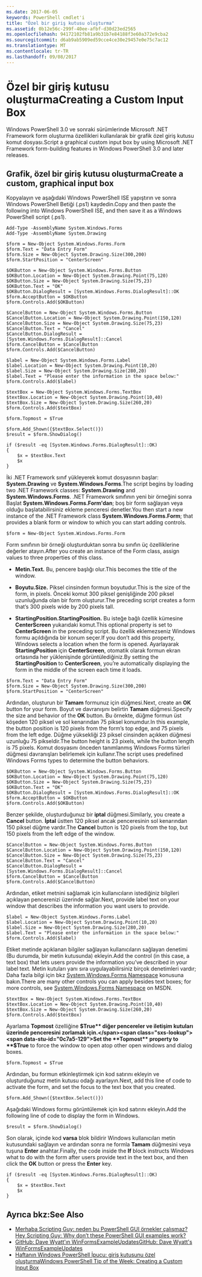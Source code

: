 ```yaml
---
ms.date: 2017-06-05
keywords: PowerShell cmdlet'i
title: "Özel bir giriş kutusu oluşturma"
ms.assetid: 0b12e56c-299f-40ee-afbf-d30d23ed2565
ms.openlocfilehash: 94172102fb81a9b31b7e84188f3e60a372e9cba2
ms.sourcegitcommit: d6ab9ab5909ed59cce4ce30e29457e0e75c7ac12
ms.translationtype: MT
ms.contentlocale: tr-TR
ms.lasthandoff: 09/08/2017
---
```

# <a name="creating-a-custom-input-box"></a><span data-ttu-id="0c7a5-103">Özel bir giriş kutusu oluşturma</span><span class="sxs-lookup"><span data-stu-id="0c7a5-103">Creating a Custom Input Box</span></span>
<span data-ttu-id="0c7a5-104">Windows PowerShell 3.0 ve sonraki sürümlerinde Microsoft .NET Framework form oluşturma özellikleri kullanılarak bir grafik özel giriş kutusu komut dosyası.</span><span class="sxs-lookup"><span data-stu-id="0c7a5-104">Script a graphical custom input box by using Microsoft .NET Framework form-building features in Windows PowerShell 3.0 and later releases.</span></span>

## <a name="create-a-custom-graphical-input-box"></a><span data-ttu-id="0c7a5-105">Grafik, özel bir giriş kutusu oluşturma</span><span class="sxs-lookup"><span data-stu-id="0c7a5-105">Create a custom, graphical input box</span></span>
<span data-ttu-id="0c7a5-106">Kopyalayın ve aşağıdaki Windows PowerShell ISE yapıştırın ve sonra Windows PowerShell Betiği (.ps1) kaydedin.</span><span class="sxs-lookup"><span data-stu-id="0c7a5-106">Copy and then paste the following into Windows PowerShell ISE, and then save it as a Windows PowerShell script (.ps1).</span></span>

```
Add-Type -AssemblyName System.Windows.Forms
Add-Type -AssemblyName System.Drawing

$form = New-Object System.Windows.Forms.Form 
$form.Text = "Data Entry Form"
$form.Size = New-Object System.Drawing.Size(300,200) 
$form.StartPosition = "CenterScreen"

$OKButton = New-Object System.Windows.Forms.Button
$OKButton.Location = New-Object System.Drawing.Point(75,120)
$OKButton.Size = New-Object System.Drawing.Size(75,23)
$OKButton.Text = "OK"
$OKButton.DialogResult = [System.Windows.Forms.DialogResult]::OK
$form.AcceptButton = $OKButton
$form.Controls.Add($OKButton)

$CancelButton = New-Object System.Windows.Forms.Button
$CancelButton.Location = New-Object System.Drawing.Point(150,120)
$CancelButton.Size = New-Object System.Drawing.Size(75,23)
$CancelButton.Text = "Cancel"
$CancelButton.DialogResult = [System.Windows.Forms.DialogResult]::Cancel
$form.CancelButton = $CancelButton
$form.Controls.Add($CancelButton)

$label = New-Object System.Windows.Forms.Label
$label.Location = New-Object System.Drawing.Point(10,20) 
$label.Size = New-Object System.Drawing.Size(280,20) 
$label.Text = "Please enter the information in the space below:"
$form.Controls.Add($label) 

$textBox = New-Object System.Windows.Forms.TextBox 
$textBox.Location = New-Object System.Drawing.Point(10,40) 
$textBox.Size = New-Object System.Drawing.Size(260,20) 
$form.Controls.Add($textBox) 

$form.Topmost = $True

$form.Add_Shown({$textBox.Select()})
$result = $form.ShowDialog()

if ($result -eq [System.Windows.Forms.DialogResult]::OK)
{
    $x = $textBox.Text
    $x
}
```

<span data-ttu-id="0c7a5-107">İki .NET Framework sınıf yükleyerek komut dosyasının başlar: **System.Drawing** ve **System.Windows.Forms**.</span><span class="sxs-lookup"><span data-stu-id="0c7a5-107">The script begins by loading two .NET Framework classes: **System.Drawing** and **System.Windows.Forms**.</span></span> <span data-ttu-id="0c7a5-108">.NET Framework sınıfının yeni bir örneğini sonra Başlat **System.Windows.Forms.Form'dan**; boş bir form sağlayan veya olduğu başlatabilirsiniz ekleme penceresi denetler.</span><span class="sxs-lookup"><span data-stu-id="0c7a5-108">You then start a new instance of the .NET Framework class **System.Windows.Forms.Form**; that provides a blank form or window to which you can start adding controls.</span></span>

```
$form = New-Object System.Windows.Forms.Form
```

<span data-ttu-id="0c7a5-109">Form sınıfının bir örneği oluşturduktan sonra bu sınıfın üç özelliklerine değerler atayın.</span><span class="sxs-lookup"><span data-stu-id="0c7a5-109">After you create an instance of the Form class, assign values to three properties of this class.</span></span>

- <span data-ttu-id="0c7a5-110">**Metin.**</span><span class="sxs-lookup"><span data-stu-id="0c7a5-110">**Text.**</span></span> <span data-ttu-id="0c7a5-111">Bu, pencere başlığı olur.</span><span class="sxs-lookup"><span data-stu-id="0c7a5-111">This becomes the title of the window.</span></span>

- <span data-ttu-id="0c7a5-112">**Boyutu.**</span><span class="sxs-lookup"><span data-stu-id="0c7a5-112">**Size.**</span></span> <span data-ttu-id="0c7a5-113">Piksel cinsinden formun boyutudur.</span><span class="sxs-lookup"><span data-stu-id="0c7a5-113">This is the size of the form, in pixels.</span></span> <span data-ttu-id="0c7a5-114">Önceki komut 300 piksel genişliğinde 200 piksel uzunluğunda olan bir form oluşturur.</span><span class="sxs-lookup"><span data-stu-id="0c7a5-114">The preceding script creates a form that’s 300 pixels wide by 200 pixels tall.</span></span>

- <span data-ttu-id="0c7a5-115">**StartingPosition.**</span><span class="sxs-lookup"><span data-stu-id="0c7a5-115">**StartingPosition.**</span></span> <span data-ttu-id="0c7a5-116">Bu isteğe bağlı özellik kümesine **CenterScreen** yukarıdaki komut.</span><span class="sxs-lookup"><span data-stu-id="0c7a5-116">This optional property is set to **CenterScreen** in the preceding script.</span></span> <span data-ttu-id="0c7a5-117">Bu özellik eklemezseniz Windows formu açıldığında bir konum seçer.</span><span class="sxs-lookup"><span data-stu-id="0c7a5-117">If you don’t add this property, Windows selects a location when the form is opened.</span></span> <span data-ttu-id="0c7a5-118">Ayarlayarak **StartingPosition** için **CenterScreen**, otomatik olarak formun ekran ortasında her yüklenişinde görüntülediğiniz.</span><span class="sxs-lookup"><span data-stu-id="0c7a5-118">By setting the **StartingPosition** to **CenterScreen**, you’re automatically displaying the form in the middle of the screen each time it loads.</span></span>

```
$form.Text = "Data Entry Form"
$form.Size = New-Object System.Drawing.Size(300,200) 
$form.StartPosition = "CenterScreen"
```

<span data-ttu-id="0c7a5-119">Ardından, oluşturun bir **Tamam** formunuz için düğmesi.</span><span class="sxs-lookup"><span data-stu-id="0c7a5-119">Next, create an **OK** button for your form.</span></span> <span data-ttu-id="0c7a5-120">Boyut ve davranışını belirtin **Tamam** düğmesi.</span><span class="sxs-lookup"><span data-stu-id="0c7a5-120">Specify the size and behavior of the **OK** button.</span></span> <span data-ttu-id="0c7a5-121">Bu örnekte, düğme formun üst köşeden 120 piksel ve sol kenarından 75 piksel konumdur.</span><span class="sxs-lookup"><span data-stu-id="0c7a5-121">In this example, the button position is 120 pixels from the form’s top edge, and 75 pixels from the left edge.</span></span> <span data-ttu-id="0c7a5-122">Düğme yüksekliği 23 piksel cinsinden açıkken düğmesi uzunluğu 75 pikseldir.</span><span class="sxs-lookup"><span data-stu-id="0c7a5-122">The button height is 23 pixels, while the button length is 75 pixels.</span></span> <span data-ttu-id="0c7a5-123">Komut dosyasını önceden tanımlanmış Windows Forms türleri düğmesi davranışları belirlemek için kullanır.</span><span class="sxs-lookup"><span data-stu-id="0c7a5-123">The script uses predefined Windows Forms types to determine the button behaviors.</span></span>

```
$OKButton = New-Object System.Windows.Forms.Button
$OKButton.Location = New-Object System.Drawing.Point(75,120)
$OKButton.Size = New-Object System.Drawing.Size(75,23)
$OKButton.Text = "OK"
$OKButton.DialogResult = [System.Windows.Forms.DialogResult]::OK
$form.AcceptButton = $OKButton
$form.Controls.Add($OKButton)
```

<span data-ttu-id="0c7a5-124">Benzer şekilde, oluşturduğunuz bir **iptal** düğmesi.</span><span class="sxs-lookup"><span data-stu-id="0c7a5-124">Similarly, you create a **Cancel** button.</span></span> <span data-ttu-id="0c7a5-125">**İptal** üstten 120 piksel ancak penceresinin sol kenarından 150 piksel düğme vardır.</span><span class="sxs-lookup"><span data-stu-id="0c7a5-125">The **Cancel** button is 120 pixels from the top, but 150 pixels from the left edge of the window.</span></span>

```
$CancelButton = New-Object System.Windows.Forms.Button
$CancelButton.Location = New-Object System.Drawing.Point(150,120)
$CancelButton.Size = New-Object System.Drawing.Size(75,23)
$CancelButton.Text = "Cancel"
$CancelButton.DialogResult = [System.Windows.Forms.DialogResult]::Cancel
$form.CancelButton = $CancelButton
$form.Controls.Add($CancelButton)
```

<span data-ttu-id="0c7a5-126">Ardından, etiket metnini sağlamak için kullanıcıların istediğiniz bilgileri açıklayan pencerenizi üzerinde sağlar.</span><span class="sxs-lookup"><span data-stu-id="0c7a5-126">Next, provide label text on your window that describes the information you want users to provide.</span></span>

```
$label = New-Object System.Windows.Forms.Label
$label.Location = New-Object System.Drawing.Point(10,20) 
$label.Size = New-Object System.Drawing.Size(280,20) 
$label.Text = "Please enter the information in the space below:"
$form.Controls.Add($label)
```

<span data-ttu-id="0c7a5-127">Etiket metinde açıklanan bilgiler sağlayan kullanıcıların sağlayan denetimi (Bu durumda, bir metin kutusunda) ekleyin.</span><span class="sxs-lookup"><span data-stu-id="0c7a5-127">Add the control (in this case, a text box) that lets users provide the information you’ve described in your label text.</span></span> <span data-ttu-id="0c7a5-128">Metin kutuları yanı sıra uygulayabilirsiniz birçok denetimleri vardır; Daha fazla bilgi için bkz [System.Windows.Forms Namespace](http://msdn.microsoft.com/library/k50ex0x9(v=vs.110).aspx) konusuna bakın.</span><span class="sxs-lookup"><span data-stu-id="0c7a5-128">There are many other controls you can apply besides text boxes; for more controls, see [System.Windows.Forms Namespace](http://msdn.microsoft.com/library/k50ex0x9(v=vs.110).aspx) on MSDN.</span></span>

```
$textBox = New-Object System.Windows.Forms.TextBox 
$textBox.Location = New-Object System.Drawing.Point(10,40) 
$textBox.Size = New-Object System.Drawing.Size(260,20) 
$form.Controls.Add($textBox)
```

<span data-ttu-id="0c7a5-129">Ayarlama **Topmost** özelliğine **$True** diğer pencereler ve iletişim kutuları üzerinde penceresini zorlamak için.</span><span class="sxs-lookup"><span data-stu-id="0c7a5-129">Set the **Topmost** property to **$True** to force the window to open atop other open windows and dialog boxes.</span></span>

```
$form.Topmost = $True
```

<span data-ttu-id="0c7a5-130">Ardından, bu formun etkinleştirmek için kod satırını ekleyin ve oluşturduğunuz metin kutusu odağı ayarlayın.</span><span class="sxs-lookup"><span data-stu-id="0c7a5-130">Next, add this line of code to activate the form, and set the focus to the text box that you created.</span></span>

```
$form.Add_Shown({$textBox.Select()})
```

<span data-ttu-id="0c7a5-131">Aşağıdaki Windows formu görüntülemek için kod satırını ekleyin.</span><span class="sxs-lookup"><span data-stu-id="0c7a5-131">Add the following line of code to display the form in Windows.</span></span>

```
$result = $form.ShowDialog()
```

<span data-ttu-id="0c7a5-132">Son olarak, içinde kod **varsa** blok bildirir Windows kullanıcıları metin kutusundaki sağlayın ve ardından sonra ne formla **Tamam** düğmesini veya tuşuna **Enter** anahtar.</span><span class="sxs-lookup"><span data-stu-id="0c7a5-132">Finally, the code inside the **If** block instructs Windows what to do with the form after users provide text in the text box, and then click the **OK** button or press the **Enter** key.</span></span>

```
if ($result -eq [System.Windows.Forms.DialogResult]::OK)
{
    $x = $textBox.Text
    $x
}
```

## <a name="see-also"></a><span data-ttu-id="0c7a5-133">Ayrıca bkz:</span><span class="sxs-lookup"><span data-stu-id="0c7a5-133">See Also</span></span>
- [<span data-ttu-id="0c7a5-134">Merhaba Scripting Guy: neden bu PowerShell GUI örnekler çalışmaz?</span><span class="sxs-lookup"><span data-stu-id="0c7a5-134">Hey Scripting Guy:  Why don’t these PowerShell GUI examples work?</span></span>](http://go.microsoft.com/fwlink/?LinkId=506644)
- [<span data-ttu-id="0c7a5-135">GitHub: Dave Wyatt'ın WinFormsExampleUpdates</span><span class="sxs-lookup"><span data-stu-id="0c7a5-135">GitHub: Dave Wyatt's WinFormsExampleUpdates</span></span>](https://github.com/dlwyatt/WinFormsExampleUpdates)
- [<span data-ttu-id="0c7a5-136">Haftanın Windows PowerShell İpucu: giriş kutusunu özel oluşturma</span><span class="sxs-lookup"><span data-stu-id="0c7a5-136">Windows PowerShell Tip of the Week:  Creating a Custom Input Box</span></span>](http://technet.microsoft.com/library/ff730941.aspx)

